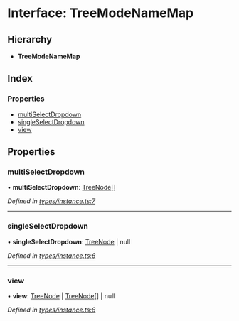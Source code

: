 # Interface: TreeModeNameMap

## Hierarchy

* **TreeModeNameMap**

## Index

### Properties

* [multiSelectDropdown](treemodenamemap.md#multiselectdropdown)
* [singleSelectDropdown](treemodenamemap.md#singleselectdropdown)
* [view](treemodenamemap.md#view)

## Properties

### multiSelectDropdown

•  **multiSelectDropdown**: [TreeNode](treenode.md)[]

*Defined in [types/instance.ts:7](https://github.com/ckotzbauer/simple-tree-component/blob/466dabf/src/types/instance.ts#L7)*

___

### singleSelectDropdown

•  **singleSelectDropdown**: [TreeNode](treenode.md) \| null

*Defined in [types/instance.ts:6](https://github.com/ckotzbauer/simple-tree-component/blob/466dabf/src/types/instance.ts#L6)*

___

### view

•  **view**: [TreeNode](treenode.md) \| [TreeNode](treenode.md)[] \| null

*Defined in [types/instance.ts:8](https://github.com/ckotzbauer/simple-tree-component/blob/466dabf/src/types/instance.ts#L8)*
